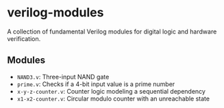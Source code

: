 # verilog-modules

A collection of fundamental Verilog modules for digital logic and hardware verification.

## Modules

- `NAND3.v`: Three-input NAND gate
- `prime.v`: Checks if a 4-bit input value is a prime number
- `x-y-z-counter.v`: Counter logic modeling a sequential dependency
- `x1-x2-counter.v`: Circular modulo counter with an unreachable state

